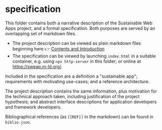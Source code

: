 # specification

This folder contains both a narrative description of the Sustainable Web Apps project, and a formal specification. Both purposes are served by an overlapping set of markdown files.

- The project description can be viewed as plain markdown files beginning here 👉 [Contents and Introduction](index.md)
- The specification can be viewed by launching `index.html` in a suitable container, e.g. using `npx http-server` in this folder; or online at https://sweap.m-ld.org/.

Included in the specification are a definition a "sustainable app"; requirements with motivating use-cases; and a reference architecture.

The project description contains the same information, plus motivation for the technical approach taken, including justification of the project hypothesis; and abstract interface descriptions for application developers and framework developers.

Bibliographical references (as `[[REF]]` in the markdown) can be found in `biblio.json`.